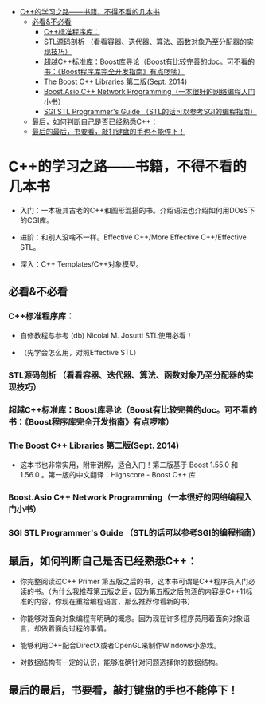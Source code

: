 <!-- TOC -->

- [C++的学习之路――书籍，不得不看的几本书](#c的学习之路――书籍不得不看的几本书)
    - [必看&不必看](#必看不必看)
        - [C++标准程序库：](#c标准程序库)
        - [STL源码剖析 （看看容器、迭代器、算法、函数对象乃至分配器的实现技巧）](#stl源码剖析-看看容器迭代器算法函数对象乃至分配器的实现技巧)
        - [超越C++标准库：Boost库导论（Boost有比较完善的doc。可不看的书：《Boost程序库完全开发指南》有点啰嗦）](#超越c标准库boost库导论boost有比较完善的doc可不看的书boost程序库完全开发指南有点啰嗦)
        - [The Boost C++ Libraries 第二版(Sept. 2014)](#the-boost-c-libraries-第二版sept-2014)
        - [Boost.Asio C++ Network Programming（一本很好的网络编程入门小书）](#boostasio-c-network-programming一本很好的网络编程入门小书)
        - [SGI STL Programmer's Guide （STL的话可以参考SGI的编程指南）](#sgi-stl-programmers-guide-stl的话可以参考sgi的编程指南)
    - [最后，如何判断自己是否已经熟悉C++：](#最后如何判断自己是否已经熟悉c)
    - [最后的最后，书要看，敲打键盘的手也不能停下！](#最后的最后书要看敲打键盘的手也不能停下)

<!-- /TOC -->


# C++的学习之路――书籍，不得不看的几本书

- 入门：一本极其古老的C++和图形混搭的书。介绍语法也介绍如何用DOsS下的CGI库。

- 进阶：和别人没啥不一样。Effective C++/More Effective C++/Effective STL。

- 深入：C++ Templates/C++对象模型。


## 必看&不必看

### C++标准程序库：

- 自修教程与参考 (db) Nicolai M. Josutti STL使用必看！

- （先学会怎么用，对照Effective STL）

### STL源码剖析 （看看容器、迭代器、算法、函数对象乃至分配器的实现技巧）

### 超越C++标准库：Boost库导论（Boost有比较完善的doc。可不看的书：《Boost程序库完全开发指南》有点啰嗦）

### The Boost C++ Libraries 第二版(Sept. 2014)

- 这本书也非常实用，附带讲解，适合入门！第二版基于 Boost 1.55.0 和 1.56.0 。第一版的中文翻译：Highscore - Boost C++ 库

### Boost.Asio C++ Network Programming（一本很好的网络编程入门小书）

### SGI STL Programmer's Guide （STL的话可以参考SGI的编程指南）




## 最后，如何判断自己是否已经熟悉C++：

- 你完整阅读过C++ Primer 第五版之后的书，这本书可谓是C++程序员入门必读的书。（为什么我推荐第五版之后，因为第五版之后包涵的内容是C++11标准的内容，你现在重拾编程语言，那么推荐你看新的书）

- 你能够对面向对象编程有明确的概念。因为现在许多程序员用着面向对象语言，却做着面向过程的事情。

- 能够利用C++配合DirectX或者OpenGL来制作Windows小游戏。

- 对数据结构有一定的认识，能够准确针对问题选择你的数据结构。




## 最后的最后，书要看，敲打键盘的手也不能停下！